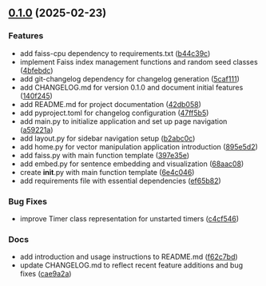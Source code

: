 <!-- insertion marker -->
<a name="0.1.0"></a>

## [0.1.0](https://github.com///compare/a4f998fc3263cdf63fb43ae94a1ec1f2f2331efd...0.1.0) (2025-02-23)

### Features

- add faiss-cpu dependency to requirements.txt ([b44c39c](https://github.com///commit/b44c39cc9b3c5a866fccb02e06ee5ddb3299ba9c))
- implement Faiss index management functions and random seed classes ([4bfebdc](https://github.com///commit/4bfebdc3b9dba07bfb7f0cfd0b12b41cc63d1557))
- add git-changelog dependency for changelog generation ([5caf111](https://github.com///commit/5caf111f4dcaebdff450b8addd1e71f88cf3dd80))
- add CHANGELOG.md for version 0.1.0 and document initial features ([140f245](https://github.com///commit/140f2452ef7acf7753f164a1fe3aff802260d801))
- add README.md for project documentation ([42db058](https://github.com///commit/42db058dd44a810804d1373857ba2adf6006aa4a))
- add pyproject.toml for changelog configuration ([47ff5b5](https://github.com///commit/47ff5b5678e1fcddbd976881f462afa83632d2f9))
- add main.py to initialize application and set up page navigation ([a59221a](https://github.com///commit/a59221a4c9bdaec31b7c7381d949c8e96b7157cf))
- add layout.py for sidebar navigation setup ([b2abc0c](https://github.com///commit/b2abc0c82856762af31df9d67f256e1414813d71))
- add home.py for vector manipulation application introduction ([895e5d2](https://github.com///commit/895e5d230d4f13bffee480393f9f6f5d4c27f0f2))
- add faiss.py with main function template ([397e35e](https://github.com///commit/397e35ec3fece87914441d1b977e8af71efbf1b7))
- add embed.py for sentence embedding and visualization ([68aac08](https://github.com///commit/68aac083d141860e1633ddf8f475eadfa40cce69))
- create __init__.py with main function template ([6e4c046](https://github.com///commit/6e4c04619b196f54b778bd7033e0d5fe4de6fc59))
- add requirements file with essential dependencies ([ef65b82](https://github.com///commit/ef65b8232b133767e1d3a620ca80545a75730fb6))

### Bug Fixes

- improve Timer class representation for unstarted timers ([c4cf546](https://github.com///commit/c4cf54642547fddb3458e4a08a61661b01211450))

### Docs

- add introduction and usage instructions to README.md ([f62c7bd](https://github.com///commit/f62c7bd0000406656d55e32029074cbe36df42f1))
- update CHANGELOG.md to reflect recent feature additions and bug fixes ([cae9a2a](https://github.com///commit/cae9a2a65cb9991d439613fb2482156b9f63fbe7))

